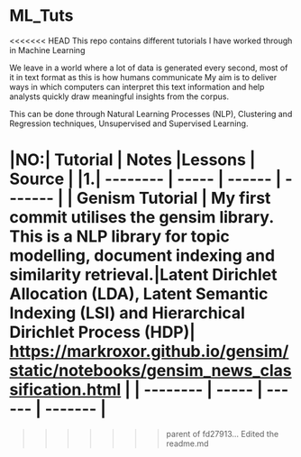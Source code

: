 # ML_Tuts
<<<<<<< HEAD
This repo contains different tutorials I have worked through in Machine Learning

We leave in a world where a lot of data is generated every second, most of it in text format as this is how humans communicate
My aim is to deliver ways in which computers can interpret this text information and help analysts quickly draw meaningful insights from the corpus. 

This can be done through Natural Learning Processes (NLP), Clustering and Regression techniques, Unsupervised and Supervised Learning. 


|**NO:**| **Tutorial** | **Notes** |**Lessons** | Source |
|**1.**| -------- | ----- | ------ | ------- |
| Genism Tutorial | My first commit utilises the gensim library. This is a NLP library for topic modelling, document indexing and similarity retrieval.|Latent Dirichlet Allocation (LDA), Latent Semantic Indexing (LSI) and Hierarchical Dirichlet Process (HDP)| https://markroxor.github.io/gensim/static/notebooks/gensim_news_classification.html |
| -------- | ----- | ------ | ------- |
=======
>>>>>>> parent of fd27913... Edited the readme.md
